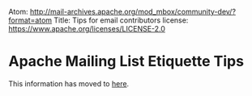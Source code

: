 Atom: http://mail-archives.apache.org/mod_mbox/community-dev/?format=atom
Title: Tips for email contributors
license: https://www.apache.org/licenses/LICENSE-2.0

<script type="text/javascript">
let old_url = new RegExp('https?://[^/]+/dev/'); // https://apache.org/dev/foo.html etc
let new_url = 'https://infra.apache.org/';
location.href = location.href.replace(old_url, new_url);
</script>

# Apache Mailing List Etiquette Tips #

This information has moved to <a href="https://infra.apache.org/contrib-email-tips.html">here</a>.

